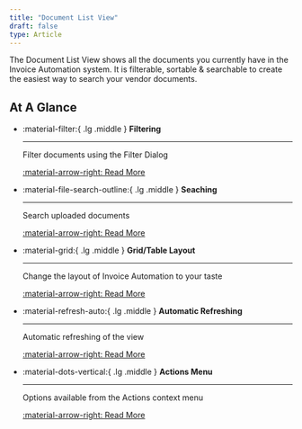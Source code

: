 ```yaml
---
title: "Document List View"
draft: false
type: Article
---
```



The Document List View shows all the documents you currently have in the Invoice Automation system. It is filterable, sortable & searchable to create the easiest way to search your vendor documents.

## At A Glance

<div class="grid cards" markdown>
	
-   :material-filter:{ .lg .middle } __Filtering__

    ---

    Filter documents using the Filter Dialog

    [:material-arrow-right: Read More](./filtering.md)

-   :material-file-search-outline:{ .lg .middle } __Seaching__

    ---

    Search uploaded documents

    [:material-arrow-right: Read More](./searching.md)

-   :material-grid:{ .lg .middle } __Grid/Table Layout__

    ---

    Change the layout of Invoice Automation to your taste

    [:material-arrow-right: Read More](./grid-table-layout.md)

-   :material-refresh-auto:{ .lg .middle } __Automatic Refreshing__

    ---

    Automatic refreshing of the view

    [:material-arrow-right: Read More](./automatic-refreshing.md)

-   :material-dots-vertical:{ .lg .middle } __Actions Menu__

    ---

    Options available from the Actions context menu

    [:material-arrow-right: Read More](./actions-menu.md)
</div>